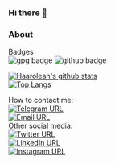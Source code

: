 ### Hi there 👋

### About
Badges<br/>
![gpg badge](https://img.shields.io/keybase/pgp/haarolean)
![github badge](https://img.shields.io/github/followers/haarolean?label=Follow&style=social)


[![Haarolean's github stats](https://github-readme-stats.vercel.app/api?username=haarolean&count_private=true&show_icons=true)](https://github.com/haarolean/github-readme-stats)
<br/>
[![Top Langs](https://github-readme-stats.vercel.app/api/top-langs/?username=haarolean&hide=css,sourcepawn&layout=compact)](https://github.com/haarolean/github-readme-stats)


How to contact me:<br/>
[![Telegram URL](https://img.shields.io/badge/telegram-blue?style=flat&logo=telegram&labelColor=white)](https://t.me/haarolean)<br/>
[![Email URL](https://img.shields.io/badge/email-grey?style=flat&logo=gmail&labelColor=white)](mailto:github@haarolean.dev)<br/>
Other social media:<br/>
[![Twitter URL](https://img.shields.io/twitter/url?style=social&url=http%3A%2F%2Ftwitter.com%2Fhaarolean)](https://twitter.com/haarolean)<br/>
[![LinkedIn URL](https://img.shields.io/badge/LinkedIn-blue?style=flat&logo=linkedin&labelColor=blue)](https://www.linkedin.com/in/haarolean/)<br/>
[![Instagram URL](https://img.shields.io/badge/Instagram-purple?style=flat&logo=instagram&labelColor=white)](https://www.instagram.com/haarolean/)<br/>

<!--
**Haarolean/Haarolean** is a ✨ _special_ ✨ repository because its `README.md` (this file) appears on your GitHub profile.

Here are some ideas to get you started:

- 🔭 I’m currently working on ...
- 🌱 I’m currently learning ...
- 👯 I’m looking to collaborate on ...
- 🤔 I’m looking for help with ...
- 💬 Ask me about ...
- 📫 How to reach me: ...
- 😄 Pronouns: ...
- ⚡ Fun fact: ...
-->
